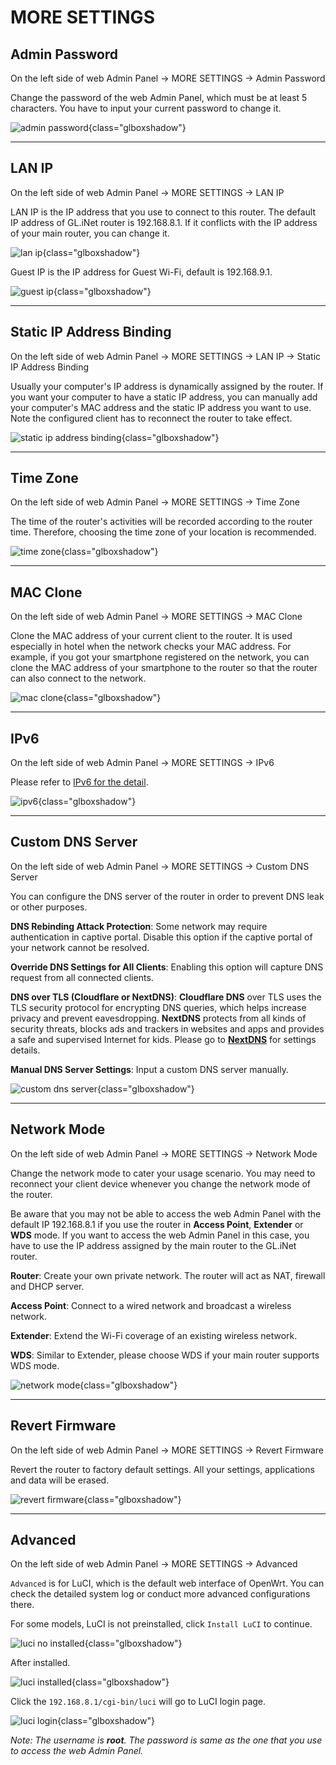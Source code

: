 # MORE SETTINGS

## Admin Password

On the left side of web Admin Panel -> MORE SETTINGS -> Admin Password

Change the password of the web Admin Panel, which must be at least 5 characters. You have to input your current password to change it.

![admin password](https://static.gl-inet.com/docs/router/en/3/setup/share/more_settings/admin_password.png){class="glboxshadow"}

---

## LAN IP

On the left side of web Admin Panel -> MORE SETTINGS -> LAN IP

LAN IP is the IP address that you use to connect to this router. The default IP address of GL.iNet router is 192.168.8.1. If it conflicts with the IP address of your main router, you can change it.

![lan ip](https://static.gl-inet.com/docs/router/en/3/setup/share/more_settings/lan_ip.png){class="glboxshadow"}

Guest IP is the IP address for Guest Wi-Fi, default is 192.168.9.1.

![guest ip](https://static.gl-inet.com/docs/router/en/3/setup/share/more_settings/guest_ip.png){class="glboxshadow"}

---

## Static IP Address Binding

On the left side of web Admin Panel -> MORE SETTINGS -> LAN IP -> Static IP Address Binding

Usually your computer's IP address is dynamically assigned by the router. If you want your computer to have a static IP address, you can manually add your computer's MAC address and the static IP address you want to use.
Note the configured client has to reconnect the router to take effect.

![static ip address binding](https://static.gl-inet.com/docs/router/en/3/setup/share/more_settings/static_ip_address_binding.png){class="glboxshadow"}

---

## Time Zone

On the left side of web Admin Panel -> MORE SETTINGS -> Time Zone

The time of the router's activities will be recorded according to the router time. Therefore, choosing the time zone of your location is recommended.

![time zone](https://static.gl-inet.com/docs/router/en/3/setup/share/more_settings/time_zone.png){class="glboxshadow"}

---

## MAC Clone

On the left side of web Admin Panel -> MORE SETTINGS -> MAC Clone

Clone the MAC address of your current client to the router. It is used especially in hotel when the network checks your MAC address. For example, if you got your smartphone registered on the network, you can clone the MAC address of your smartphone to the router so that the router can also connect to the network.

![mac clone](https://static.gl-inet.com/docs/router/en/3/setup/share/more_settings/mac_clone.png){class="glboxshadow"}

---

## IPv6

On the left side of web Admin Panel -> MORE SETTINGS -> IPv6

Please refer to [IPv6 for the detail](../../../tutorials/ipv6/).

![ipv6](https://static.gl-inet.com/docs/router/en/3/setup/share/more_settings/ipv6.png){class="glboxshadow"}

---

## Custom DNS Server

On the left side of web Admin Panel -> MORE SETTINGS -> Custom DNS Server

You can configure the DNS server of the router in order to prevent DNS leak or other purposes.

**DNS Rebinding Attack Protection**: Some network may require authentication in captive portal. Disable this option if the captive portal of your network cannot be resolved.

**Override DNS Settings for All Clients**: Enabling this option will capture DNS request from all connected clients.

**DNS over TLS (Cloudflare or NextDNS)**: 
**Cloudflare DNS** over TLS uses the TLS security protocol for encrypting DNS queries, which helps increase privacy and prevent eavesdropping.
**NextDNS** protects from all kinds of security threats, blocks ads and trackers in websites and apps and provides a safe and supervised Internet for kids. Please go to [**NextDNS**](../../../tutorials/nextdns/) for settings details. 

**Manual DNS Server Settings**: Input a custom DNS server manually.

![custom dns server](https://static.gl-inet.com/docs/router/en/3/setup/share/more_settings/custom_dns_server.png){class="glboxshadow"}

---

## Network Mode

On the left side of web Admin Panel -> MORE SETTINGS -> Network Mode

Change the network mode to cater your usage scenario. You may need to reconnect your client device whenever you change the network mode of the router.

Be aware that you may not be able to access the web Admin Panel with the default IP 192.168.8.1 if you use the router in **Access Point**, **Extender** or **WDS** mode. If you want to access the web Admin Panel in this case, you have to use the IP address assigned by the main router to the GL.iNet router.

**Router**: Create your own private network. The router will act as NAT, firewall and DHCP server.

**Access Point**: Connect  to a wired network and broadcast a wireless network.

**Extender**: Extend the Wi-Fi coverage of an existing wireless network.

**WDS**: Similar to Extender, please choose WDS if your main router supports WDS mode.

![network mode](https://static.gl-inet.com/docs/router/en/3/setup/share/more_settings/network_mode.png){class="glboxshadow"}

---

## Revert Firmware

On the left side of web Admin Panel -> MORE SETTINGS -> Revert Firmware

Revert the router to factory default settings. All your settings, applications and data will be erased.

![revert firmware](https://static.gl-inet.com/docs/router/en/3/setup/share/more_settings/revert_firmware.png){class="glboxshadow"}

---

## Advanced

On the left side of web Admin Panel -> MORE SETTINGS -> Advanced

`Advanced` is for LuCI, which is the default web interface of OpenWrt. You can check the detailed system log or conduct more advanced configurations there.

For some models, LuCI is not preinstalled, click `Install LuCI` to continue.

![luci no installed](https://static.gl-inet.com/docs/router/en/3/setup/share/more_settings/luci/luci_no_installed.png){class="glboxshadow"}

After installed.

![luci installed](https://static.gl-inet.com/docs/router/en/3/setup/share/more_settings/luci/luci_installed.png){class="glboxshadow"}

Click the `192.168.8.1/cgi-bin/luci` will go to LuCI login page.

![luci login](https://static.gl-inet.com/docs/router/en/3/setup/share/more_settings/luci/luci_login.png){class="glboxshadow"}

*Note: The username is **root**. The password is same as the one that you use to access the web Admin Panel.*
